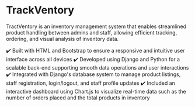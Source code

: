 TrackVentory
========================

TractVentory is an inventory management system that enables streamlined product handling between admins and staff, allowing efficient tracking, ordering, and visual analysis of inventory data.

✔️ Built with HTML and Bootstrap to ensure a responsive and intuitive user interface across all devices
✔️ Developed using Django and Python for a scalable back-end supporting smooth data operations and user interactions
✔️ Integrated with Django's database system to manage product listings, staff registration, login/logout, and staff profile updates
✔️ Included an interactive dashboard using Chart.js to visualize real-time data such as the number of orders placed and the total products in inventory